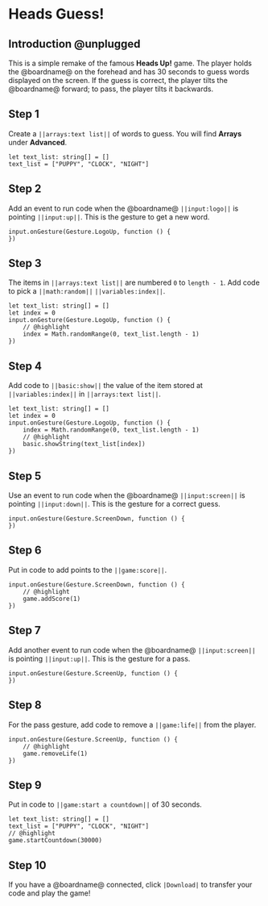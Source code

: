 # Heads Guess!

## Introduction @unplugged

This is a simple remake of the famous **Heads Up!** game. The player holds the @boardname@ on the forehead and has 30 seconds to guess words displayed on the screen.
If the guess is correct, the player tilts the @boardname@ forward; to pass, the player tilts it backwards.

## Step 1

Create a ``||arrays:text list||`` of words to guess. You will find **Arrays** under **Advanced**.

```blocks
let text_list: string[] = []
text_list = ["PUPPY", "CLOCK", "NIGHT"]
```

## Step 2

Add an event to run code when the @boardname@ ``||input:logo||`` is pointing ``||input:up||``.
This is the gesture to get a new word.

```blocks
input.onGesture(Gesture.LogoUp, function () {
})
```

## Step 3

The items in ``||arrays:text list||`` are numbered ``0`` to ``length - 1``. 
Add code to pick a ``||math:random||`` ``||variables:index||``.

```blocks
let text_list: string[] = []
let index = 0
input.onGesture(Gesture.LogoUp, function () {
    // @highlight
    index = Math.randomRange(0, text_list.length - 1)
})
```

## Step 4

Add code to ``||basic:show||`` the value of the item stored at ``||variables:index||`` in  ``||arrays:text list||``.

```blocks
let text_list: string[] = []
let index = 0
input.onGesture(Gesture.LogoUp, function () {
    index = Math.randomRange(0, text_list.length - 1)
    // @highlight
    basic.showString(text_list[index])
})
```

## Step 5

Use an event to run code when the @boardname@ ``||input:screen||`` is pointing ``||input:down||``.
This is the gesture for a correct guess.

```blocks
input.onGesture(Gesture.ScreenDown, function () {
})
```

## Step 6

Put in code to add points to the ``||game:score||``.

```blocks
input.onGesture(Gesture.ScreenDown, function () {
    // @highlight
    game.addScore(1)
})
```

## Step 7

Add another event to run code when the @boardname@ ``||input:screen||`` is pointing ``||input:up||``.
This is the gesture for a pass.

```blocks
input.onGesture(Gesture.ScreenUp, function () {
})
```

## Step 8

For the pass gesture, add code to remove a ``||game:life||`` from the player.

```blocks
input.onGesture(Gesture.ScreenUp, function () {
    // @highlight
    game.removeLife(1)
})
```


## Step 9

Put in code to ``||game:start a countdown||`` of 30 seconds.

```blocks
let text_list: string[] = []
text_list = ["PUPPY", "CLOCK", "NIGHT"]
// @highlight
game.startCountdown(30000)
```

## Step 10

If you have a @boardname@ connected, click ``|Download|`` to transfer your code and play the game!
